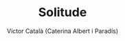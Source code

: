 ---
title: Solitude
author: Víctor Català (Caterina Albert i Paradís)
translation: Translated from Catalan with a preface by David H. Rosenthal
isbn_physical: 9780930523923
isbn_ebook:
region: europe

cover: /assets/images/solitude.jpg
permalink: /solitude

layout: book
---